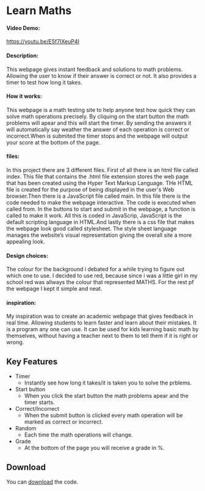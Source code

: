# Learn Maths
#### Video Demo:  
https://youtu.be/E5f7lXeuP4I
#### Description: 
This webpage gives instant feedback and solutions to math problems. Allowing the user to know if their answer is correct or not. It also provides a timer to test how long it takes.
#### How it works: 
This webpage is a math testing site to help anyone test how quick they can solve math operations precisely. By cliquing on the start button the math problems will apear and this will start the timer.  By sending the answers it will automatically say weather the answer of each operation is correct or incorrect.When is submited the timer stops and the webpage will output your score at the bottom of the page.
#### files: 
In this project there are 3 different files. First of all there is an html file called index. This file that contains the .html file extension stores the web page that has been created using the Hyper Text Markup Language. THe HTML file is created for the purpose of being displayed in the user's Web browser.Then there is a JavaScript file called main. In this file there is the code needed to make the webpage interactive. The code is executed when called from. In the buttons to start and submit in the webpage, a function is called to make it work. All this is coded in JavaScrip, JavaScript is the default scripting language in HTML.And lastly there is a css file that makes the webpage look good called stylesheet. The style sheet language manages the website’s visual representation giving the overall site a more appealing look.
#### Design choices: 
The colour for the background i debated for a while trying to figure out which one to use. I decided to use red, because since i was a little girl in my school red was allways the colour that represented MATHS. For the rest pf the webpage I kept it simple and neat.
#### inspiration: 
My inspiration was to create an academic webpage that gives feedback in real time. Allowing students to learn faster and learn about their mistakes. It is a program any one can use. It can be used for kids learning basic math by themselves, without having a teacher next to them to tell them if it is right or wrong.

## Key Features
* Timer
  - Instantly see how long it takes/it is taken you to solve the prblems.
* Start button
  - When you click the start button the math problems apear and the timer starts.
* Correct/Incorrect
  - When the submit button is clicked every math operation will be marked as correct or incorrect.
* Random
  - Each time the math operations will change.
* Grade
  - At the bottom of the page you will receive a grade in %.

## Download
You can [download](https://github.com/beckcoding/Final-project) the code.
